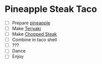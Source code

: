 # Pineapple Steak Taco

- [ ] Prepare [pineapple](/mixins/pineapple.md)
- [ ] Make [Teriyaki](/condiments/teriyaki.md)
- [ ] Make [Chopped Steak](/base_layers/chopped_steak.md)
- [ ] Combine in taco shell
- [ ] ???
- [ ] Dance
- [ ] Enjoy
